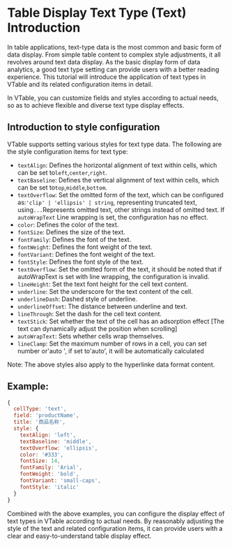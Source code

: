 # Table Display Text Type (Text) Introduction

In table applications, text-type data is the most common and basic form of data display. From simple table content to complex style adjustments, it all revolves around text data display. As the basic display form of data analytics, a good text type setting can provide users with a better reading experience. This tutorial will introduce the application of text types in VTable and its related configuration items in detail.

In VTable, you can customize fields and styles according to actual needs, so as to achieve flexible and diverse text type display effects.

## Introduction to style configuration

VTable supports setting various styles for text type data. The following are the style configuration items for text type:

- `textAlign`: Defines the horizontal alignment of text within cells, which can be set to`left`,`center`,`right`.
- `textBaseline`: Defines the vertical alignment of text within cells, which can be set to`top`,`middle`,`bottom`.
- `textOverflow`: Set the omitted form of the text, which can be configured as:`'clip' | 'ellipsis' | string`, representing truncated text, using`...`Represents omitted text, other strings instead of omitted text. If `autoWrapText` Line wrapping is set, the configuration has no effect.
- `color`: Defines the color of the text.
- `fontSize`: Defines the size of the text.
- `fontFamily`: Defines the font of the text.
- `fontWeight`: Defines the font weight of the text.
- `fontVariant`: Defines the font weight of the text.
- `fontStyle`: Defines the font style of the text.
- `textOverflow`: Set the omitted form of the text, it should be noted that if autoWrapText is set with line wrapping, the configuration is invalid.
- `lineHeight`: Set the text font height for the cell text content.
- `underline`: Set the underscore for the text content of the cell.
- `underlineDash`: Dashed style of underline.
- `underlineOffset`: The distance between underline and text.
- `lineThrough`: Set the dash for the cell text content.
- `textStick`: Set whether the text of the cell has an adsorption effect \[The text can dynamically adjust the position when scrolling]
- `autoWrapText`: Sets whether cells wrap themselves.
- `lineClamp`: Set the maximum number of rows in a cell, you can set number or'auto ', if set to'auto', it will be automatically calculated

Note: The above styles also apply to the hyperlinke data format content.

## Example:

```javascript livedemo
{
  cellType: 'text',
  field: 'productName',
  title: '商品名称',
  style: {
    textAlign: 'left',
    textBaseline: 'middle',
    textOverflow: 'ellipsis',
    color: '#333',
    fontSize: 14,
    fontFamily: 'Arial',
    fontWeight: 'bold',
    fontVariant: 'small-caps',
    fontStyle: 'italic'
  }
}
```

Combined with the above examples, you can configure the display effect of text types in VTable according to actual needs. By reasonably adjusting the style of the text and related configuration items, it can provide users with a clear and easy-to-understand table display effect.

